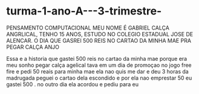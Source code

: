 # turma-1-ano-A---3-trimestre-
PENSAMENTO COMPUTACIONAL
MEU NOME É GABRIEL CALÇA ANGRLICAL, TENHO 15 ANOS, ESTUDO NO COLEGIO ESTADUAL JOSE DE ALENCAR.
O DIA QUE GASREI 500 REIS NO CARTAO DA MINHA MAE PRA PEGAR CALÇA ANJO  

Essa e a historia que gastei 500 reis no cartao da minha mae porque era meu sonho pegar calça agelical 
tava em um dia de promoçao no jogo free fire e pedi 50 reais para minha mae ela nao quis me dar e deu 3 horas da madrugada peguei o cartao dela escondido e por ela nao emprestar 50 eu gastei 500 .
no outro dia ela acordou e pediu para eu 